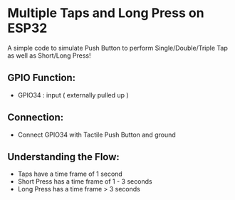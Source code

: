 # Multiple Taps and Long Press on ESP32
A simple code to simulate Push Button to perform Single/Double/Triple Tap as well as Short/Long Press!

 ## GPIO Function:
 * GPIO34   : input ( externally pulled up )
 
 ## Connection:
 * Connect GPIO34 with Tactile Push Button and ground
 
 ## Understanding the Flow:
 * Taps have a time frame of 1 second
 * Short Press has a time frame of 1 - 3 seconds
 * Long Press has a time frame > 3 seconds
